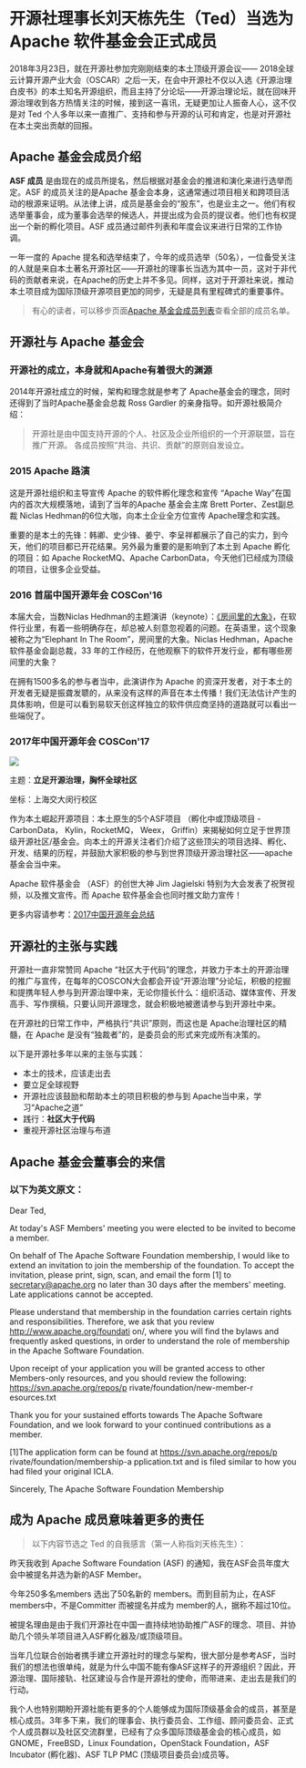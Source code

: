 
# 开源社理事长刘天栋先生（Ted）当选为 Apache 软件基金会正式成员

2018年3月23日，就在开源社参加完刚刚结束的本土顶级开源会议—— 2018全球云计算开源产业大会（OSCAR）之后一天，在会中开源社不仅以入选《开源治理白皮书》的本土知名开源组织，而且主持了分论坛——开源治理论坛，就在回味开源治理收到各方热情关注的时候，接到这一喜讯，无疑更加让人振奋人心，这不仅是对 Ted 个人多年以来一直推广、支持和参与开源的认可和肯定，也是对开源社在本土突出贡献的回报。

## Apache 基金会成员介绍

**ASF 成员** 是由现在的成员所提名，然后根据对基金会的推进和演化来进行选举而定。ASF 的成员关注的是Apache 基金会本身，这通常通过项目相关和跨项目活动的根源来证明。从法律上讲，成员是基金会的“股东”，也是业主之一。他们有权选举董事会，成为董事会选举的候选人，并提出成为会员的提议者。他们也有权提出一个新的孵化项目。ASF 成员通过邮件列表和年度会议来进行日常的工作协调。

一年一度的 Apache 提名和选举结束了，今年的成员选举（50名），一位备受关注的人就是来自本土著名开源社区——开源社的理事长当选为其中一员，这对于非代码的贡献者来说，在Apache的历史上并不多见。同样，这对于开源社来说，推动本土项目成为国际顶级开源项目更加的同步，无疑是具有里程碑式的重要事件。

> 有心的读者，可以移步页面[Apache 基金会成员列表](https://www.apache.org/foundation/members.html)查看全部的成员名单。

## 开源社与 Apache 基金会

### 开源社的成立，本身就和Apache有着很大的渊源

2014年开源社成立的时候，架构和理念就是参考了 Apache基金会的理念，同时还得到了当时Apache基金会总裁 Ross Gardler 的亲身指导。如开源社极简介绍：

> 开源社是由中国支持开源的个人、社区及企业所组织的一个开源联盟，旨在推广开源。 各成员按照“共治、共识、贡献”的原则自发设立。

### 2015 Apache 路演

这是开源社组织和主导宣传 Apache 的软件孵化理念和宣传 “Apache Way”在国内的首次大规模落地，请到了当年的Apache 基金会主席 Brett Porter、Zest副总裁 Niclas Hedhman的6位大咖，向本土企业全方位宣传 Apache理念和实践。

重要的是本土的先锋：韩卿、史少锋、姜宁、李呈祥都展示了自己的实力，到今天，他们的项目都已开花结果。另外最为重要的是影响到了本土到 Apache 孵化的项目：如 Apache RocketMQ、Apache CarbonData，今天他们已经成为顶级的项目，让很多企业受益。

### 2016 首届中国开源年会 COSCon'16

本届大会，当数Niclas Hedhman的主题演讲（keynote）：[《房间里的大象》](https://mp.weixin.qq.com/s/-Ee-t93XHDcg21etfCqWrA)，在软件行业里，有着一些明确存在，却总被人刻意忽视着的问题。在英语里，这个现象被称之为“Elephant In The Room”，房间里的大象。Niclas Hedhman，Apache 软件基金会副总裁，33 年的工作经历，在他观察下的软件开发行业，都有哪些房间里的大象？

在拥有1500多名的参与者当中，此演讲作为 Apache 的资深开发者，对于本土的开发者无疑是振聋发聩的，从来没有这样的声音在本土传播！我们无法估计产生的具体影响，但是可以看到易软天创这样独立的软件供应商坚持的道路就可以看出一些端倪了。


### 2017年中国开源年会 COSCon'17

![](http://www.kaiyuanshe.cn/data/upload/201711/f_c79dc14440b47824755f58fd94d09256.png)

主题：**立足开源治理，胸怀全球社区**

坐标：上海交大闵行校区

作为本土崛起开源项目：本土原生的5个ASF项目 （孵化中或顶级项目 - CarbonData， Kylin，RocketMQ， Weex， Griffin）来揭秘如何立足于世界顶级开源社区/基金会。向本土的开源关注者们介绍了这些顶尖的项目选择、孵化、开发、结果的历程，并鼓励大家积极的参与到世界顶级开源治理社区——apache基金会当中来。

Apache 软件基金会 （ASF）的创世大神 Jim Jagielski 特别为大会发表了祝贺视频，以及推文宣传。而 Apache 软件基金会也同时推文助力宣传！

更多内容请参考：[2017中国开源年会总结](http://www.kaiyuanshe.cn/dynamic/218.html)

## 开源社的主张与实践

开源社一直非常赞同 Apache “社区大于代码”的理念，并致力于本土的开源治理的推广与宣传，在每年的COSCON大会都会开设“开源治理”分论坛，积极的挖掘和提携年轻人参与到开源治理中来，无论你擅长什么：组织活动、媒体宣传、开发高手、写作撰稿，只要认同开源理念，就会积极地被邀请参与到开源社中来。

在开源社的日常工作中，严格执行“共识”原则，而这也是 Apache治理社区的精髓，在 Apache 是没有“独裁者”的，是委员会的形式来完成所有决策的。

以下是开源社多年以来的主张与实践：

* 本土的技术，应该走出去
* 要立足全球视野
* 开源社应该鼓励和帮助本土的项目积极的参与到 Apache当中来，学习“Apache之道”
* 践行：**社区大于代码**
* 重视开源社区治理与布道

## Apache 基金会董事会的来信

### 以下为英文原文：

Dear Ted,

At today's ASF Members' meeting you were elected to be invited to become a member.

On behalf of The Apache Software Foundation membership, I would like to extend an invitation to join the membership of the foundation. To accept the invitation, please print, sign, scan, and email the form [1] to secretary@apache.org no later than 30 days after the members' meeting. Late applications cannot be accepted.

Please understand that membership in the foundation carries certain rights and responsibilities.  Therefore, we ask that you review http://www.apache.org/foundati on/, where you will find the bylaws and frequently asked questions, in order to understand the role of membership in the Apache Software Foundation.

Upon receipt of your application you will be granted access to other Members-only resources, and you should review the following:
https://svn.apache.org/repos/p rivate/foundation/new-member-r esources.txt

Thank you for your sustained efforts towards The Apache Software Foundation, and we look forward to your continued contributions as a member.

[1]The application form can be found at https://svn.apache.org/repos/p rivate/foundation/membership-a pplication.txt and is filed similar to how you had filed your original ICLA.

Sincerely,
 The Apache Software Foundation Membership

## 成为 Apache 成员意味着更多的责任

> 以下内容节选之 Ted 的自我感言（第一人称指刘天栋先生）：

昨天我收到 Apache Software Foundation (ASF) 的通知，我在ASF会员年度大会中被提名并选为新的ASF Member。

今年250多名members 选出了50名新的 members。而到目前为止，在ASF members中，不是Committer 而被提名并成为 member的人，据称不超过10位。

被提名理由是由于我们开源社在中国一直持续地协助推广ASF的理念、项目、并协助几个领头羊项目进入ASF孵化器及/或顶级项目。

当年几位联合创始者携手建立开源社时的理念与架构，很大部分是参考ASF，当时我们的想法也很单纯，就是为什么中国不能有像ASF这样子的开源组织？因此，开源治理、国际接轨、社区建设与合作是开源社的使命，而带进来、走出去是我们的行动。

我个人也特别期盼开源社能有更多的个人能够成为国际顶级基金会的成员，甚至是核心成员。3年多下来，我们的理事会、执行委员会、工作组、顾问委员会、正式个人成员群以及社区交流群里，已经有了众多国际顶级基金会的核心成员，如GNOME，FreeBSD，Linux Foundation，OpenStack Foundation，ASF Incubator (孵化器)、ASF TLP PMC (顶级项目委员会)成员等。
